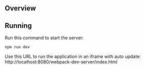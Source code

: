 Overview
-------------

Running
-------

Run this command to start the server:

    npm run dev

Use this URL to run the application in an iframe with auto update: http://localhost:8080/webpack-dev-server/index.html
